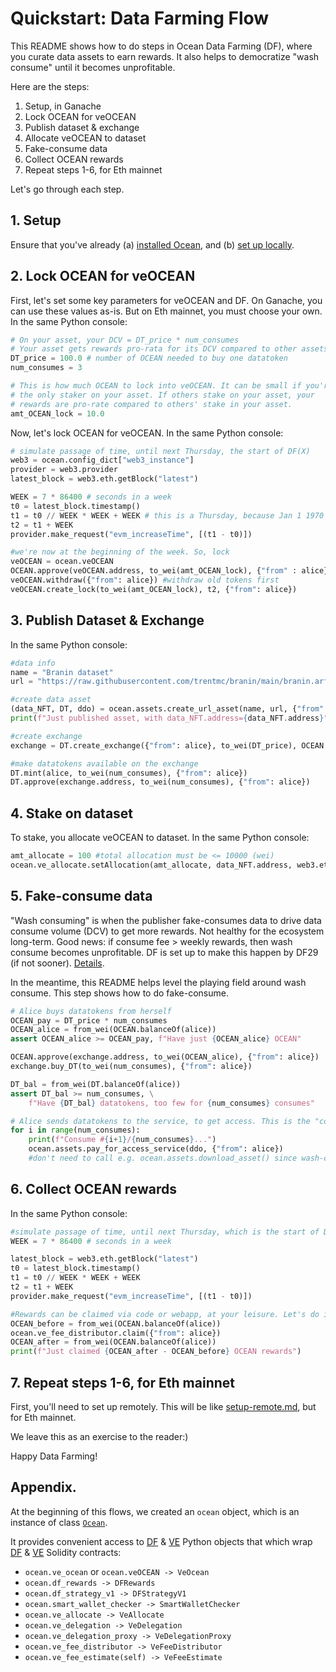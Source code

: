 <!--
Copyright 2023 Ocean Protocol Foundation
SPDX-License-Identifier: Apache-2.0
-->
# Quickstart: Data Farming Flow

This README shows how to do steps in Ocean Data Farming (DF), where you curate data assets to earn rewards. It also helps to democratize "wash consume" until it becomes unprofitable.

Here are the steps:

1. Setup, in Ganache
2. Lock OCEAN for veOCEAN
3. Publish dataset & exchange
4. Allocate veOCEAN to dataset
5. Fake-consume data
6. Collect OCEAN rewards
7. Repeat steps 1-6, for Eth mainnet

Let's go through each step.

## 1. Setup

Ensure that you've already (a) [installed Ocean](install.md), and (b) [set up locally](setup-local.md).


## 2. Lock OCEAN for veOCEAN

First, let's set some key parameters for veOCEAN and DF. On Ganache, you can use these values as-is. But on Eth mainnet, you must choose your own. In the same Python console:
```python
# On your asset, your DCV = DT_price * num_consumes
# Your asset gets rewards pro-rata for its DCV compared to other assets' DCVs.
DT_price = 100.0 # number of OCEAN needed to buy one datatoken
num_consumes = 3

# This is how much OCEAN to lock into veOCEAN. It can be small if you're
# the only staker on your asset. If others stake on your asset, your
# rewards are pro-rate compared to others' stake in your asset.
amt_OCEAN_lock = 10.0
```

Now, let's lock OCEAN for veOCEAN. In the same Python console:
```python
# simulate passage of time, until next Thursday, the start of DF(X)
web3 = ocean.config_dict["web3_instance"]
provider = web3.provider
latest_block = web3.eth.getBlock("latest")

WEEK = 7 * 86400 # seconds in a week
t0 = latest_block.timestamp()
t1 = t0 // WEEK * WEEK + WEEK # this is a Thursday, because Jan 1 1970 was
t2 = t1 + WEEK
provider.make_request("evm_increaseTime", [(t1 - t0)])

#we're now at the beginning of the week. So, lock
veOCEAN = ocean.veOCEAN
OCEAN.approve(veOCEAN.address, to_wei(amt_OCEAN_lock), {"from" : alice})
veOCEAN.withdraw({"from": alice}) #withdraw old tokens first
veOCEAN.create_lock(to_wei(amt_OCEAN_lock), t2, {"from": alice})
```


## 3. Publish Dataset & Exchange

In the same Python console:
```python
#data info
name = "Branin dataset"
url = "https://raw.githubusercontent.com/trentmc/branin/main/branin.arff"

#create data asset
(data_NFT, DT, ddo) = ocean.assets.create_url_asset(name, url, {"from": alice}, wait_for_aqua=False)
print(f"Just published asset, with data_NFT.address={data_NFT.address}")

#create exchange
exchange = DT.create_exchange({"from": alice}, to_wei(DT_price), OCEAN.address)

#make datatokens available on the exchange
DT.mint(alice, to_wei(num_consumes), {"from": alice})
DT.approve(exchange.address, to_wei(num_consumes), {"from": alice})
```


## 4. Stake on dataset

To stake, you allocate veOCEAN to dataset. In the same Python console:
```python
amt_allocate = 100 #total allocation must be <= 10000 (wei)
ocean.ve_allocate.setAllocation(amt_allocate, data_NFT.address, web3.eth.chain_id, {"from": alice})
```

## 5. Fake-consume data

"Wash consuming" is when the publisher fake-consumes data to drive data consume volume (DCV) to get more rewards. Not healthy for the ecosystem long-term. Good news: if consume fee > weekly rewards, then wash consume becomes unprofitable. DF is set up to make this happen by DF29 (if not sooner). [Details](https://twitter.com/trentmc0/status/1587527525529358336).

In the meantime, this README helps level the playing field around wash consume. This step shows how to do fake-consume.

```python
# Alice buys datatokens from herself
OCEAN_pay = DT_price * num_consumes
OCEAN_alice = from_wei(OCEAN.balanceOf(alice))
assert OCEAN_alice >= OCEAN_pay, f"Have just {OCEAN_alice} OCEAN"

OCEAN.approve(exchange.address, to_wei(OCEAN_alice), {"from": alice})
exchange.buy_DT(to_wei(num_consumes), {"from": alice})

DT_bal = from_wei(DT.balanceOf(alice))
assert DT_bal >= num_consumes, \
    f"Have {DT_bal} datatokens, too few for {num_consumes} consumes"

# Alice sends datatokens to the service, to get access. This is the "consume".
for i in range(num_consumes):
    print(f"Consume #{i+1}/{num_consumes}...")
    ocean.assets.pay_for_access_service(ddo, {"from": alice})
    #don't need to call e.g. ocean.assets.download_asset() since wash-consuming
```

## 6. Collect OCEAN rewards

In the same Python console:

```python
#simulate passage of time, until next Thursday, which is the start of DF(X+1)
WEEK = 7 * 86400 # seconds in a week

latest_block = web3.eth.getBlock("latest")
t0 = latest_block.timestamp()
t1 = t0 // WEEK * WEEK + WEEK
t2 = t1 + WEEK
provider.make_request("evm_increaseTime", [(t1 - t0)])

#Rewards can be claimed via code or webapp, at your leisure. Let's do it now.
OCEAN_before = from_wei(OCEAN.balanceOf(alice))
ocean.ve_fee_distributor.claim({"from": alice})
OCEAN_after = from_wei(OCEAN.balanceOf(alice))
print(f"Just claimed {OCEAN_after - OCEAN_before} OCEAN rewards")
```

## 7. Repeat steps 1-6, for Eth mainnet

First, you'll need to set up remotely. This will be like [setup-remote.md](setup-remote.md), but for Eth mainnet.

We leave this as an exercise to the reader:)

Happy Data Farming!


## Appendix.

At the beginning of this flows, we created an `ocean` object, which is an instance of class [`Ocean`](https://github.com/oceanprotocol/ocean.py/blob/main/ocean_lib/ocean/ocean.py).

It provides convenient access to [DF](https://github.com/oceanprotocol/ocean.py/tree/main/ocean_lib/models/df) & [VE](https://github.com/oceanprotocol/ocean.py/tree/main/ocean_lib/models/ve) Python objects that which wrap [DF](https://github.com/oceanprotocol/contracts/tree/main/contracts/df) & [VE](https://github.com/oceanprotocol/contracts/tree/main/contracts/ve) Solidity contracts:
- `ocean.ve_ocean` or `ocean.veOCEAN -> VeOcean`
- `ocean.df_rewards -> DFRewards`
- `ocean.df_strategy_v1 -> DFStrategyV1`
- `ocean.smart_wallet_checker -> SmartWalletChecker`
- `ocean.ve_allocate -> VeAllocate`
- `ocean.ve_delegation -> VeDelegation`
- `ocean.ve_delegation_proxy -> VeDelegationProxy`
- `ocean.ve_fee_distributor -> VeFeeDistributor`
- `ocean.ve_fee_estimate(self) -> VeFeeEstimate`


